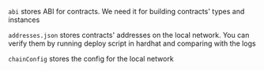 `abi` stores ABI for contracts. We need it for building contracts' types and instances

`addresses.json` stores contracts' addresses on the local network. You can verify them by running deploy script in hardhat and comparing with the logs

`chainConfig` stores the config for the local network

